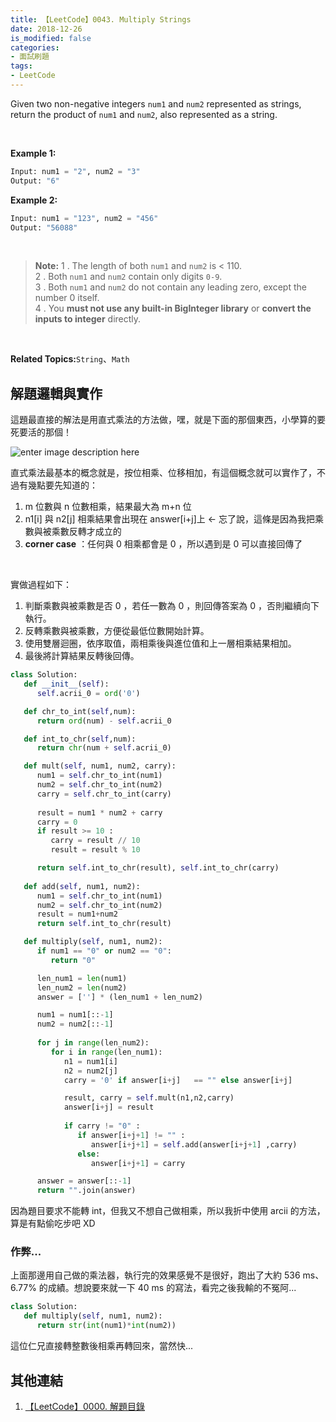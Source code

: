 ```yaml
---
title: 【LeetCode】0043. Multiply Strings
date: 2018-12-26
is_modified: false
categories:
- 面試刷題
tags:
- LeetCode
--- 
```


Given two non-negative integers `num1` and `num2` represented as strings, return the product of `num1` and `num2`, also represented as a string.

<!--more-->
<br>

**Example 1:**
```python
Input: num1 = "2", num2 = "3"
Output: "6"
```

**Example 2:**
```python
Input: num1 = "123", num2 = "456"
Output: "56088"
```
<br>

> **Note:**
> 1 .  The length of both  `num1`  and  `num2`  is < 110. <br>
> 2 .  Both  `num1`  and  `num2`  contain only digits  `0-9`.  <br>
> 3 .  Both  `num1`  and  `num2` do not contain any leading zero, except the number 0 itself.  <br>
> 4 .  You  **must not use any built-in BigInteger library**  or  **convert the inputs to integer**  directly.  <br>

<br>

**Related Topics:**`String`、`Math`



## 解題邏輯與實作
這題最直接的解法是用直式乘法的方法做，嘿，就是下面的那個東西，小學算的要死要活的那個！

![enter image description here](https://slidesplayer.com/slide/11174206/60/images/26/%E7%9B%B4%E5%BC%8F%E4%B9%98%E6%B3%95%E7%9A%84%E6%A6%82%E5%BF%B5.jpg)


直式乘法最基本的概念就是，按位相乘、位移相加，有這個概念就可以實作了，不過有幾點要先知道的：
1. m 位數與 n 位數相乘，結果最大為 m+n 位
2. n1[i] 與 n2[j] 相乘結果會出現在 answer[i+j]上 ← 忘了說，這條是因為我把乘數與被乘數反轉才成立的
3. **corner case** ：任何與 0 相乘都會是 0 ，所以遇到是 0 可以直接回傳了

<br>

實做過程如下：
 1.  判斷乘數與被乘數是否 0 ，若任一數為 0 ，則回傳答案為 0 ，否則繼續向下執行。 
 2.  反轉乘數與被乘數，方便從最低位數開始計算。 
 3.  使用雙層迴圈，依序取值，兩相乘後與進位值和上一層相乘結果相加。
 4.  最後將計算結果反轉後回傳。  

 
```python
class Solution:
   def __init__(self):
      self.acrii_0 = ord('0')

   def chr_to_int(self,num):
      return ord(num) - self.acrii_0

   def int_to_chr(self,num):
      return chr(num + self.acrii_0)

   def mult(self, num1, num2, carry):
      num1 = self.chr_to_int(num1)
      num2 = self.chr_to_int(num2)
      carry = self.chr_to_int(carry)
	
      result = num1 * num2 + carry
      carry = 0
      if result >= 10 :
         carry = result // 10
         result = result % 10

      return self.int_to_chr(result), self.int_to_chr(carry)
	
   def add(self, num1, num2):
      num1 = self.chr_to_int(num1)
      num2 = self.chr_to_int(num2)
      result = num1+num2
      return self.int_to_chr(result)

   def multiply(self, num1, num2):
      if num1 == "0" or num2 == "0":
         return "0"

      len_num1 = len(num1)
      len_num2 = len(num2)
      answer = [''] * (len_num1 + len_num2)

      num1 = num1[::-1]
      num2 = num2[::-1]
 
      for j in range(len_num2):
         for i in range(len_num1):
            n1 = num1[i]
            n2 = num2[j]
            carry = '0' if answer[i+j]   == "" else answer[i+j] 

            result, carry = self.mult(n1,n2,carry)
            answer[i+j] = result
		 
            if carry != "0" :
               if answer[i+j+1] != "" :
                  answer[i+j+1] = self.add(answer[i+j+1] ,carry)
               else:
                  answer[i+j+1] = carry

      answer = answer[::-1]	
      return "".join(answer)
```
因為題目要求不能轉 int，但我又不想自己做相乘，所以我折中使用 arcii 的方法，算是有點偷吃步吧 XD



### 作弊...
上面那邊用自己做的乘法器，執行完的效果感覺不是很好，跑出了大約 536 ms、6.77% 的成績。想說要來就一下 40 ms 的寫法，看完之後我輸的不冤阿...

```python  
class Solution:  
   def multiply(self, num1, num2):      
      return str(int(num1)*int(num2))
```
這位仁兄直接轉整數後相乘再轉回來，當然快...



## 其他連結
1. [【LeetCode】0000. 解題目錄](/LeetCode-0000-Contents/)